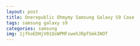```yaml
---
layout: post
title: Onerepublic Ohmymy Samsung Galaxy S9 Case
tags: samsung galaxy s9
categories: samsung
img: 1jfhoEDHjV01QsWPMFzwehJRpTSmkINOT
---
```


